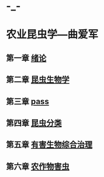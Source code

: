 # -_-
# 农业昆虫学—曲爱军
  ## 第一章 [绪论](第一章_绪论.md)
  ## 第二章 [昆虫生物学](第二章_昆虫生物学.md)
  ## 第三章 [pass](第三章_pass.md)
  ## 第四章 [昆虫分类](第四章_昆虫分类.md)
  ## 第五章 [有害生物综合治理](第五章_有害生物综合治理.md)
  ## 第六章 [农作物害虫](第六章_农作物害虫.md)
